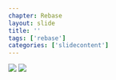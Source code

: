 ```yaml
---
chapter: Rebase
layout: slide
title: ''
tags: ['rebase']
categories: ['slidecontent']
---
```



<div class="diagram-group">
<img class="diagram" src="assets/diagrams/git-rebase-01.png">
<img class="diagram fragment" src="assets/diagrams/git-rebase-02.png">
</div>
	